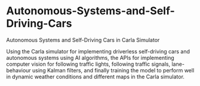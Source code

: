 # Autonomous-Systems-and-Self-Driving-Cars
Autonomous Systems and Self-Driving Cars in Carla Simulator


Using the Carla simulator for implementing driverless self-driving cars and autonomous systems using AI algorithms, the APIs for implementing computer vision for following traffic lights, following traffic signals, lane-behaviour using Kalman filters, and finally training the model to perform well in dynamic weather conditions and different maps in the Carla simulator.
